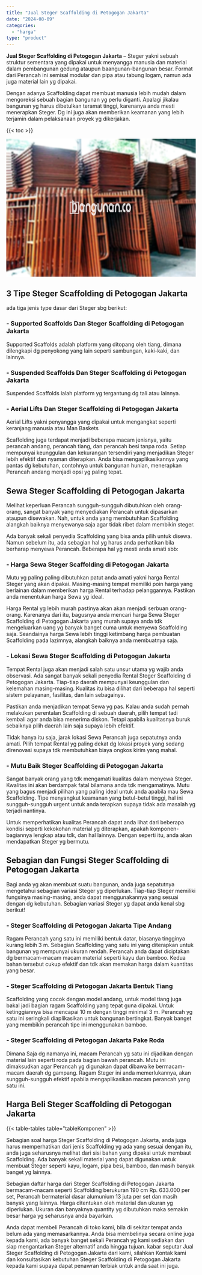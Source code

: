 ```yaml
---
title: "Jual Steger Scaffolding di Petogogan Jakarta"
date: "2024-08-09"
categories: 
  - "harga"
type: "product"
---
```


**Jual Steger Scaffolding di Petogogan Jakarta** – Steger yakni sebuah struktur sementara yang dipakai untuk menyangga manusia dan material dalam pembangunan gedung ataupun baangunan-bangunan besar. Format dari Perancah ini semisal modular dan pipa atau tabung logam, namun ada juga material lain yg dipakai.

Dengan adanya Scaffolding dapat membuat manusia lebih mudah dalam mengoreksi sebuah bagian bangunan yg perlu diganti. Apalagi jikalau bangunan yg harus dibetulkan teramat tinggi, karenanya anda mesti menerapkan Steger. Dg ini juga akan memberikan keamanan yang lebih terjamin dalam pelaksanaan proyek yg dikerjakan.

{{< toc >}}

![Jual Steger Scaffolding di Petogogan Jakarta](/images/sewa-scaffolding-steger-13.png)

## 3 Tipe Steger Scaffolding di Petogogan Jakarta

ada tiga jenis type dasar dari Steger sbg berikut:

### \- Supported Scaffolds Dan Steger Scaffolding di Petogogan Jakarta

Supported Scaffolds adalah platform yang ditopang oleh tiang, dimana dilengkapi dg penyokong yang lain seperti sambungan, kaki-kaki, dan lainnya.

### \- Suspended Scaffolds Dan Steger Scaffolding di Petogogan Jakarta

Suspended Scaffolds ialah platform yg tergantung dg tali atau lainnya.

### \- Aerial Lifts Dan Steger Scaffolding di Petogogan Jakarta

Aerial Lifts yakni penyangga yang dipakai untuk mengangkat seperti keranjang manusia atau Man Baskets

Scaffolding juga terdapat menjadi beberapa macam jenisnya, yaitu perancah andang, perancah tiang, dan perancah besi tanpa roda. Setiap mempunyai keunggulan dan kekurangan tersendiri yang menjadikan Steger lebih efektif dan nyaman diterapkan. Anda bisa mengaplikasikannya yang pantas dg kebutuhan, contohnya untuk bangunan hunian, menerapkan Perancah andang menjadi opsi yg paling tepat.

## Sewa Steger Scaffolding di Petogogan Jakarta

Melihat keperluan Perancah sungguh-sungguh dibutuhkan oleh orang-orang, sangat banyak yang menyediakan Perancah untuk dipasarkan ataupun disewakan. Nah, untuk anda yang membutuhkan Scaffolding alangkah baiknya menyewanya saja agar tidak ribet dalam membikin steger.

Ada banyak sekali penyedia Scaffolding yang bisa anda pilih untuk disewa. Namun sebelum itu, ada sebagian hal yg harus anda perhatikan bila berharap menyewa Perancah. Beberapa hal yg mesti anda amati sbb:

### \- Harga Sewa Steger Scaffolding di Petogogan Jakarta

Mutu yg paling paling dibutuhkan patut anda amati yakni harga Rental Steger yang akan dipakai. Masing-masing tempat memiliki poin harga yang berlainan dalam memberikan harga Rental terhadap pelanggannya. Pastikan anda menentukan harga Sewa yg ideal.

Harga Rental yg lebih murah pastinya akan akan menjadi serbuan orang-orang. Karenanya dari itu, bagusnya anda mencari harga Sewa Steger Scaffolding di Petogogan Jakarta yang murah supaya anda tdk mengeluarkan uang yg banyak banget cuma untuk menyewa Scaffolding saja. Seandainya harga Sewa lebih tinggi ketimbang harga pembuatan Scaffolding pada lazimnya, alangkah baiknya anda membuatnya saja.

### \- Lokasi Sewa Steger Scaffolding di Petogogan Jakarta

Tempat Rental juga akan menjadi salah satu unsur utama yg wajib anda observasi. Ada sangat banyak sekali penyedia Rental Steger Scaffolding di Petogogan Jakarta. Tiap-tiap daerah mempunyai keunggulan dan kelemahan masing-masing. Kualitas itu bisa dilihat dari beberapa hal seperti sistem pelayanan, fasilitas, dan lain sebagainya.

Pastikan anda menjadikan tempat Sewa yg pas. Kalau anda sudah pernah melakukan perentalan Scaffolding di sebuah daerah, pilih tempat tadi kembali agar anda bisa menerima diskon. Tetapi apabila kualitasnya buruk sebaiknya pilih daerah lain saja supaya lebih efektif.

Tidak hanya itu saja, jarak lokasi Sewa Perancah juga sepatutnya anda amati. Pilih tempat Rental yg paling dekat dg lokasi proyek yang sedang direnovasi supaya tdk membutuhkan biaya ongkos kirim yang mahal.

### \- Mutu Baik Steger Scaffolding di Petogogan Jakarta

Sangat banyak orang yang tdk mengamati kualitas dalam menyewa Steger. Kwalitas ini akan berdampak fatal bilamana anda tdk mengamatinya. Mutu yang bagus menjadi pilihan yang paling ideal untuk anda apabila mau Sewa Scaffolding. Tipe menyangkut keamanan yang betul-betul tinggi, hal ini sungguh-sungguh urgent untuk anda terapkan supaya tidak ada masalah yg terjadi nantinya.

Untuk memperhatikan kualitas Perancah dapat anda lihat dari beberapa kondisi seperti kekokohan material yg diterapkan, apakah komponen-bagiannya lengkap atau tdk, dan hal lainnya. Dengan seperti itu, anda akan mendapatkan Steger yg bermutu.

## Sebagian dan Fungsi Steger Scaffolding di Petogogan Jakarta

Bagi anda yg akan membuat suatu bangunan, anda juga sepatutnya mengetahui sebagian variasi Steger yg diperlukan. Tiap-tiap Steger memiliki fungsinya masing-masing, anda dapat menggunakannya yang sesuai dengan dg kebutuhan. Sebagian variasi Steger yg dapat anda kenal sbg berikut!

### \- Steger Scaffolding di Petogogan Jakarta Tipe Andang

Ragam Perancah yang satu ini memiliki bentuk datar, biasanya tingginya kurang lebih 3 m. Sebagian Scaffolding yang satu ini yang diterapkan untuk bangunan yg mempunyai ukuran rendah. Perancah anda dapat diciptakan dg bermacam-macam macam material seperti kayu dan bamboo. Kedua bahan tersebut cukup efektif dan tdk akan memakan harga dalam kuantitas yang besar.

### \- Steger Scaffolding di Petogogan Jakarta Bentuk Tiang

Scaffolding yang cocok dengan model andang, untuk model tiang juga bakal jadi bagian ragam Scaffolding yang tepat guna dipakai. Untuk ketinggiannya bisa mencapai 10 m dengan tinggi minimal 3 m. Perancah yg satu ini seringkali diaplikasikan untuk bangunan bertingkat. Banyak banget yang membikin perancah tipe ini menggunakan bamboo.

### \- Steger Scaffolding di Petogogan Jakarta Pake Roda

Dimana Saja dg namanya ini, macam Perancah yg satu ini dijadikan dengan material lain seperti roda pada bagian bawah perancah. Mutu ini dimaksudkan agar Perancah yg digunakan dapat dibawa ke bermacam-macam daerah dg gampang. Ragam Steger ini anda memerlukannya, akan sungguh-sungguh efektif apabila mengaplikasikan macam perancah yang satu ini.

## Harga Beli Steger Scaffolding di Petogogan Jakarta

{{< table-tables table="tableKomponen" >}}

Sebagian soal harga Steger Scaffolding di Petogogan Jakarta, anda juga harus memperhatikan dari jenis Scaffolding yg ada yang sesuai dengan itu, anda juga seharusnya melihat dari sisi bahan yang dipakai untuk membaut Scaffolding. Ada banyak sekali material yang dapat digunakan untuk membuat Steger seperti kayu, logam, pipa besi, bamboo, dan masih banyak banget yg lainnya.

Sebagian daftar harga dari Steger Scaffolding di Petogogan Jakarta bermacam-macam seperti Scaffolding berukuran 190 cm Rp. 633.000 per set, Perancah bermaterial dasar alumunium 13 juta per set dan masih banyak yang lainnya. Harga ditentukan oleh material dan ukuran yg diperlukan. Ukuran dan banyaknya quantity yg dibutuhkan maka semakin besar harga yg seharusnya anda bayarkan.

Anda dapat membeli Perancah di toko kami, bila di sekitar tempat anda belum ada yang memasarkannya. Anda bisa membelinya secara online juga kepada kami, ada banyak banget sekali Perancah yg kami sediakan dan siap mengantarkan Steger alternatif anda hingga tujuan. kabar seputar Jual Steger Scaffolding di Petogogan Jakarta dari kami, silahkan Kontak kami dan konsultasikan kebutuhan Steger Scaffolding di Petogogan Jakarta kepada kami supaya dapat penawran terbiak untuk anda saat ini juga.
